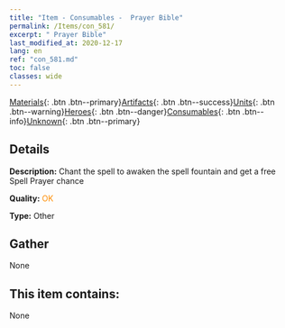 ```yaml
---
title: "Item - Consumables -  Prayer Bible"
permalink: /Items/con_581/
excerpt: " Prayer Bible"
last_modified_at: 2020-12-17
lang: en
ref: "con_581.md"
toc: false
classes: wide
---
```

 [Materials](/Items/){: .btn .btn--primary}[Artifacts](/Items/Artifacts/){: .btn .btn--success}[Units](/Items/Units/){: .btn .btn--warning}[Heroes](/Items/Heroes/){: .btn .btn--danger}[Consumables](/Items/Consumables/){: .btn .btn--info}[Unknown](/Items/Unknown/){: .btn .btn--primary}

## Details
 **Description:** Chant the spell to awaken the spell fountain and get a free Spell Prayer chance

 **Quality:** <span style="color: #FF8C00">OK</span>

 **Type:** Other

## Gather

  None

## This item contains:

  None

